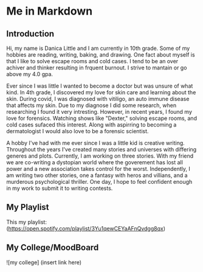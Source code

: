 # Me in Markdown 
## Introduction
Hi, my name is Danica Little and I am currently in 10th grade. Some of my hobbies are reading, writing, baking, and drawing. One fact about myself is that I like to solve escape rooms and cold cases. I tend to be an over achiver and thinker resulting in frquent burnout. I strive to mantain or go above my 4.0 gpa. 

Ever since I was little I wanted to become a doctor but was unsure of what kind. In 4th grade, I discovered my love for skin care and learning about the skin. During covid, I was diagnosed with vitiligo, an auto immune disease that affects my skin. Due to my diagnose I did some research, when researching I found it very intresting. However, in recent years, I found my love for forensics. Watching shows like "Dexter," solving escape rooms, and cold cases sufaced this interest. Along with aspirring to becoming a dermatologist I would also love to be a forensic scientist.

A hobby I've had with me ever since I was a little kid is creative writing. Throughout the years I've created many stories and universes with differing generes and plots. Currently, I am working on three stories. With my friend we are co-writing a dystopian world where the goverement has lost all power and a new association takes control for the worst. Independently, I am writing two other stories, one a fantasy with heros and villians, and a murderous psychological thriller. One day, I hope to feel confident enough in my work to submit it to writing contests.

## My Playlist
This my playlist: (https://open.spotify.com/playlist/3Yu1qewCEYaAFnQvdgg8qx)
## My College/MoodBoard
![my college] (insert link here)